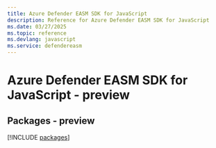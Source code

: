 ```yaml
---
title: Azure Defender EASM SDK for JavaScript
description: Reference for Azure Defender EASM SDK for JavaScript
ms.date: 03/27/2025
ms.topic: reference
ms.devlang: javascript
ms.service: defendereasm
---
```

# Azure Defender EASM SDK for JavaScript - preview
## Packages - preview
[!INCLUDE [packages](defender-easm-index.md)]